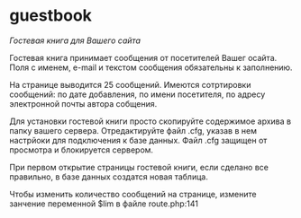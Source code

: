 # guestbook
_Гостевая книга для Вашего сайта_

Гостевая книга принимает сообщения от посетителей Вашег осайта.
Поля с именем, e-mail и текстом сообщения обязательны к заполнению.

На странице выводится 25 сообщений.
Имеются сотртировки сообщений: по дате добавления, по имени посетителя, по адресу электронной почты автора собщения.

Для установки гостевой книги просто скопируйте содержимое архива в папку вашего сервера.
Отредактируйте файл .cfg, указав в нем настрйоки для подключения к базе данных.
Файл .cfg защищен от просмотра и блокируется сервером.

При первом открытие страницы гостевой книги, если сделано все правильно, в базе данных создатся новая таблица.

Чтобы изменить количество сообщений на странице, измените занчение переменной $lim в файле route.php:141
